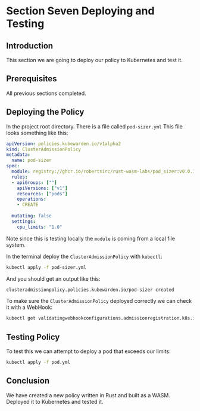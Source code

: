 # Section Seven Deploying and Testing

## Introduction

This section we are going to deploy our policy to Kubernetes and test it.

## Prerequisites

All previous sections completed.

## Deploying the Policy

In the project root directory. There is a file called `pod-sizer.yml` This file looks something like this:

```yml
apiVersion: policies.kubewarden.io/v1alpha2
kind: ClusterAdmissionPolicy
metadata:
  name: pod-sizer
spec:
  module: registry://ghcr.io/robertsirc/rust-wasm-labs/pod_sizer:v0.0.1
  rules:
  - apiGroups: [""]
    apiVersions: ["v1"]
    resources: ["pods"]
    operations:
    - CREATE
  
  mutating: false
  settings:
    cpu_limits: "1.0"
```

Note since this is testing locally the `module` is coming from a local file system.

In the terminal deploy the `ClusterAdmissionPolicy` with `kubectl`:

```bash
kubectl apply -f pod-sizer.yml
```

And you should get an output like this:

```bash
clusteradmissionpolicy.policies.kubewarden.io/pod-sizer created
```

To make sure the `ClusterAdmissionPolicy` deployed correctly we can check it with a WebHook:

```bash
kubectl get validatingwebhookconfigurations.admissionregistration.k8s.io -l kubewarden
```

## Testing Policy

To test this we can attempt to deploy a pod that exceeds our limits:

```bash
kubectl apply -f pod.yml
```

## Conclusion

We have created a new policy written in Rust and built as a WASM. Deployed it to Kubernetes and tested it.
